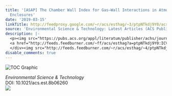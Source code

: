 ```yaml
---
title: '[ASAP] The Chamber Wall Index for Gas–Wall Interactions in Atmospheric Environmental
  Enclosures'
date: '2019-03-15'
linkTitle: http://feedproxy.google.com/~r/acs/esthag/~3/ptpNTkdj9Y0/acs.est.8b06260
source: 'Environmental Science & Technology: Latest Articles (ACS Publications)'
description: |-
  <p><img src="https://pubs.acs.org/appl/literatum/publisher/achs/journals/content/esthag/0/esthag.ahead-of-print/acs.est.8b06260/20190315/images/medium/es-2018-06260n_0001.gif" alt="TOC Graphic"/></p><div><cite>Environmental Science & Technology</cite></div><div>DOI: 10.1021/acs.est.8b06260</div><div class="feedflare">
  <a href="http://feeds.feedburner.com/~ff/acs/esthag?a=ptpNTkdj9Y0:ICVxxtEKnv4:yIl2AUoC8zA"><img src="http://feeds.feedburner.com/~ff/acs/esthag?d=yIl2AUoC8zA" border="0"></img></a>
  </div><img src="http://feeds.feedburner.com/~r/acs/esthag/~4/ptpNTkdj9Y0" height="1" width="1" ...
disable_comments: true
---
```

<p><img src="https://pubs.acs.org/appl/literatum/publisher/achs/journals/content/esthag/0/esthag.ahead-of-print/acs.est.8b06260/20190315/images/medium/es-2018-06260n_0001.gif" alt="TOC Graphic"/></p><div><cite>Environmental Science & Technology</cite></div><div>DOI: 10.1021/acs.est.8b06260</div><div class="feedflare">
<a href="http://feeds.feedburner.com/~ff/acs/esthag?a=ptpNTkdj9Y0:ICVxxtEKnv4:yIl2AUoC8zA"><img src="http://feeds.feedburner.com/~ff/acs/esthag?d=yIl2AUoC8zA" border="0"></img></a>
</div><img src="http://feeds.feedburner.com/~r/acs/esthag/~4/ptpNTkdj9Y0" height="1" width="1" ...